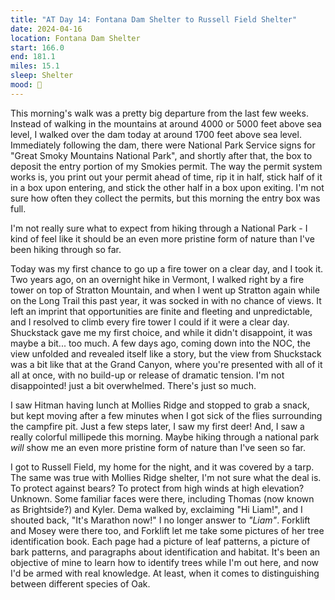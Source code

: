 ```yaml
---
title: "AT Day 14: Fontana Dam Shelter to Russell Field Shelter"
date: 2024-04-16
location: Fontana Dam Shelter
start: 166.0
end: 181.1
miles: 15.1
sleep: Shelter
mood: 🙂
---
```

This morning's walk was a pretty big departure from the last few weeks. Instead of walking in the mountains at around 4000 or 5000 feet above sea level, I walked over the dam today at around 1700 feet above sea level. Immediately following the dam, there were National Park Service signs for "Great Smoky Mountains National Park", and shortly after that, the box to deposit the entry portion of my Smokies permit. The way the permit system works is, you print out your permit ahead of time, rip it in half, stick half of it in a box upon entering, and stick the other half in a box upon exiting. I'm not sure how often they collect the permits, but this morning the entry box was full.

I'm not really sure what to expect from hiking through a National Park - I kind of feel like it should be an even more pristine form of nature than I've been hiking through so far.

Today was my first chance to go up a fire tower on a clear day, and I took it. Two years ago, on an overnight hike in Vermont, I walked right by a fire tower on top of Stratton Mountain, and when I went up Stratton again while on the Long Trail this past year, it was socked in with no chance of views. It left an imprint that opportunities are finite and fleeting and unpredictable, and I resolved to climb every fire tower I could if it were a clear day. Shuckstack gave me my first choice, and while it didn't disappoint, it was maybe a bit... too much. A few days ago, coming down into the NOC, the view unfolded and revealed itself like a story, but the view from Shuckstack was a bit like that at the Grand Canyon, where you're presented with all of it all at once, with no build-up or release of dramatic tension. I'm not disappointed! just a bit overwhelmed. There's just so much.

I saw Hitman having lunch at Mollies Ridge and stopped to grab a snack, but kept moving after a few minutes when I got sick of the flies surrounding the campfire pit. Just a few steps later, I saw my first deer! And, I saw a really colorful millipede this morning. Maybe hiking through a national park *will* show me an even more pristine form of nature than I've seen so far.

I got to Russell Field, my home for the night, and it was covered by a tarp. The same was true with Mollies Ridge shelter, I'm not sure what the deal is. To protect against bears? To protect from high winds at high elevation? Unknown. Some familiar faces were there, including Thomas (now known as Brightside?) and Kyler. Dema walked by, exclaiming "Hi Liam!", and I shouted back, "It's Marathon now!" I no longer answer to *"Liam"*. Forklift and Mosey were there too, and Forklift let me take some pictures of her tree identification book. Each page had a picture of leaf patterns, a picture of bark patterns, and paragraphs about identification and habitat. It's been an objective of mine to learn how to identify trees while I'm out here, and now I'd be armed with real knowledge. At least, when it comes to distinguishing between different species of Oak.
